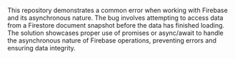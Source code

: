 This repository demonstrates a common error when working with Firebase and its asynchronous nature.  The bug involves attempting to access data from a Firestore document snapshot before the data has finished loading. The solution showcases proper use of promises or async/await to handle the asynchronous nature of Firebase operations, preventing errors and ensuring data integrity.